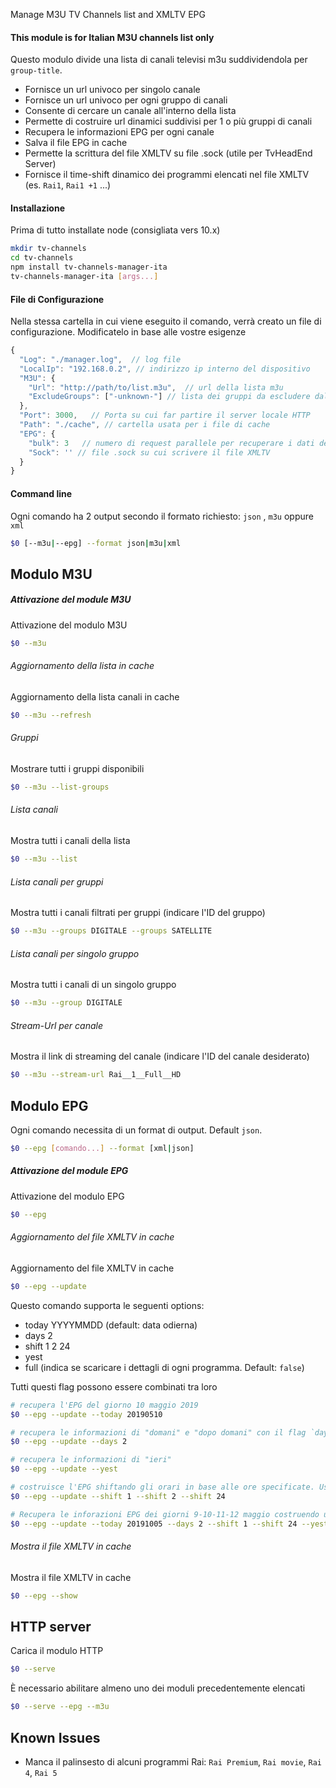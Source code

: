 Manage M3U TV Channels list and XMLTV EPG
#### This module is for Italian M3U channels list only

Questo modulo divide una lista di canali televisi m3u suddividendola per `group-title`.
- Fornisce un url univoco per singolo canale
- Fornisce un url univoco per ogni gruppo di canali
- Consente di cercare un canale all'interno della lista
- Permette di costruire url dinamici suddivisi per 1 o più gruppi di canali
- Recupera le informazioni EPG per ogni canale
- Salva il file EPG in cache
- Permette la scrittura del file XMLTV su file .sock (utile per TvHeadEnd Server)
- Fornisce il time-shift dinamico dei programmi elencati nel file XMLTV (es. `Rai1`, `Rai1 +1` ...)

#### Installazione
Prima di tutto installate node (consigliata vers 10.x)
```bash
mkdir tv-channels
cd tv-channels
npm install tv-channels-manager-ita
tv-channels-manager-ita [args...]
```


#### File di Configurazione
Nella stessa cartella in cui viene eseguito il comando, verrà creato un file
di configurazione. Modificatelo in base alle vostre esigenze
```js
{
  "Log": "./manager.log",  // log file
  "LocalIp": "192.168.0.2", // indirizzo ip interno del dispositivo
  "M3U": {
    "Url": "http://path/to/list.m3u",  // url della lista m3u
    "ExcludeGroups": ["-unknown-"] // lista dei gruppi da escludere dalla lista
  },
  "Port": 3000,   // Porta su cui far partire il server locale HTTP
  "Path": "./cache", // cartella usata per i file di cache
  "EPG": {
    "bulk": 3   // numero di request parallele per recuperare i dati dell'EPG
    "Sock": '' // file .sock su cui scrivere il file XMLTV
  }
}
```


#### Command line
Ogni comando ha 2 output secondo il formato richiesto: `json` , `m3u` oppure `xml`
```bash
$0 [--m3u|--epg] --format json|m3u|xml
```

## Modulo M3U
##### Attivazione del module M3U
Attivazione del modulo M3U
```bash
$0 --m3u
```
###### Aggiornamento della lista in cache
Aggiornamento della lista canali in cache
```bash
$0 --m3u --refresh
```

###### Gruppi
Mostrare tutti i gruppi disponibili
```bash
$0 --m3u --list-groups
```

###### Lista canali
Mostra tutti i canali della lista
```bash
$0 --m3u --list
```

###### Lista canali per gruppi
Mostra tutti i canali filtrati per gruppi (indicare l'ID del gruppo)
```bash
$0 --m3u --groups DIGITALE --groups SATELLITE
```

###### Lista canali per singolo gruppo
Mostra tutti i canali di un singolo gruppo
```bash
$0 --m3u --group DIGITALE
```

###### Stream-Url per canale
Mostra il link di streaming del canale (indicare l'ID del canale desiderato)
```bash
$0 --m3u --stream-url Rai__1__Full__HD
```


## Modulo EPG
Ogni comando necessita di un format di output. Default `json`.
```bash
$0 --epg [comando...] --format [xml|json]
```
##### Attivazione del module EPG
Attivazione del modulo EPG
```bash
$0 --epg
```

###### Aggiornamento del file XMLTV in cache
Aggiornamento del file XMLTV in cache
```bash
$0 --epg --update
```
Questo comando supporta le seguenti options:

* today YYYYMMDD (default: data odierna)
* days 2
* shift 1 2 24
* yest
* full (indica se scaricare i dettagli di ogni programma. Default: `false`)

Tutti questi flag possono essere combinati tra loro
```bash
# recupera l'EPG del giorno 10 maggio 2019
$0 --epg --update --today 20190510

# recupera le informazioni di "domani" e "dopo domani" con il flag `days` (max: 3)
$0 --epg --update --days 2

# recupera le informazioni di "ieri"
$0 --epg --update --yest

# costruisce l'EPG shiftando gli orari in base alle ore specificate. Usato ad esempio per i canali "Rai 1", "Rai 1 +1", "Rai 1 +2" e "Rai 1 +24"
$0 --epg --update --shift 1 --shift 2 --shift 24
```
```bash
# Recupera le inforazioni EPG dei giorni 9-10-11-12 maggio costruendo un XMLTV che comprende gli orari +1 e +24
$0 --epg --update --today 20191005 --days 2 --shift 1 --shift 24 --yest
```
###### Mostra il file XMLTV in cache
Mostra il file XMLTV in cache
```bash
$0 --epg --show
```

## HTTP server
Carica il modulo HTTP
```bash
$0 --serve
```
È necessario abilitare almeno uno dei moduli precedentemente elencati
```bash
$0 --serve --epg --m3u
```


## Known Issues
- Manca il palinsesto di alcuni programmi Rai:
`Rai Premium`, `Rai movie`, `Rai 4`, `Rai 5`

